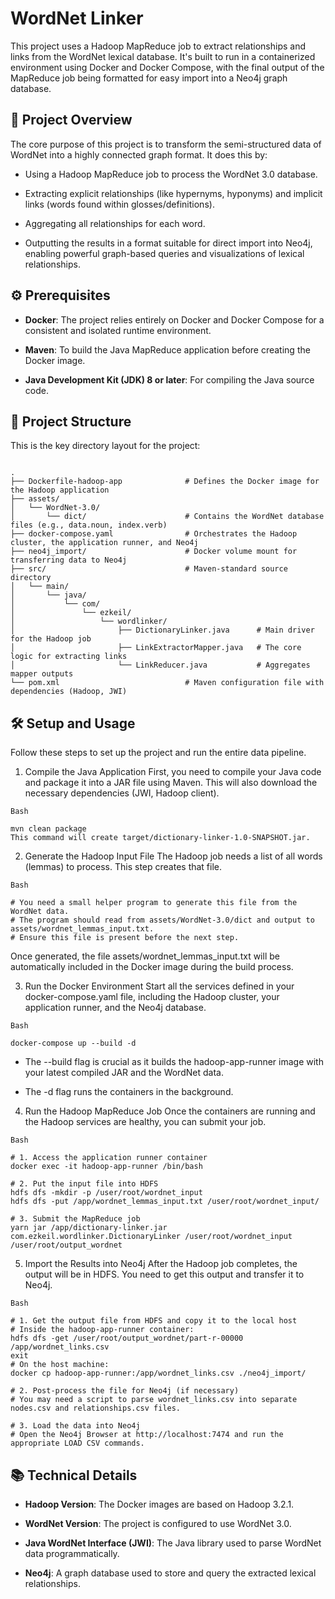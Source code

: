 # WordNet Linker

This project uses a Hadoop MapReduce job to extract relationships and links from the WordNet lexical database. It's built to run in a containerized environment using Docker and Docker Compose, with the final output of the MapReduce job being formatted for easy import into a Neo4j graph database.

## 🚀 Project Overview
The core purpose of this project is to transform the semi-structured data of WordNet into a highly connected graph format. It does this by:

- Using a Hadoop MapReduce job to process the WordNet 3.0 database.

- Extracting explicit relationships (like hypernyms, hyponyms) and implicit links (words found within glosses/definitions).

- Aggregating all relationships for each word.

- Outputting the results in a format suitable for direct import into Neo4j, enabling powerful graph-based queries and visualizations of lexical relationships.

## ⚙️ Prerequisites
- **Docker**: The project relies entirely on Docker and Docker Compose for a consistent and isolated runtime environment.

- **Maven**: To build the Java MapReduce application before creating the Docker image.

- **Java Development Kit (JDK) 8 or later**: For compiling the Java source code.

## 📂 Project Structure
This is the key directory layout for the project:

```

.
├── Dockerfile-hadoop-app              # Defines the Docker image for the Hadoop application
├── assets/
│   └── WordNet-3.0/
│       └── dict/                      # Contains the WordNet database files (e.g., data.noun, index.verb)
├── docker-compose.yaml                # Orchestrates the Hadoop cluster, the application runner, and Neo4j
├── neo4j_import/                      # Docker volume mount for transferring data to Neo4j
├── src/                               # Maven-standard source directory
│   └── main/
│       └── java/
│           └── com/
│               └── ezkeil/
│                   └── wordlinker/
│                       ├── DictionaryLinker.java      # Main driver for the Hadoop job
│                       ├── LinkExtractorMapper.java   # The core logic for extracting links
│                       └── LinkReducer.java           # Aggregates mapper outputs
└── pom.xml                            # Maven configuration file with dependencies (Hadoop, JWI)
```

## 🛠️ Setup and Usage
Follow these steps to set up the project and run the entire data pipeline.

1. Compile the Java Application
First, you need to compile your Java code and package it into a JAR file using Maven. This will also download the necessary dependencies (JWI, Hadoop client).

```
Bash

mvn clean package
This command will create target/dictionary-linker-1.0-SNAPSHOT.jar.
```


2. Generate the Hadoop Input File
The Hadoop job needs a list of all words (lemmas) to process. This step creates that file.
```
Bash

# You need a small helper program to generate this file from the WordNet data.
# The program should read from assets/WordNet-3.0/dict and output to assets/wordnet_lemmas_input.txt.
# Ensure this file is present before the next step.
```

Once generated, the file assets/wordnet_lemmas_input.txt will be automatically included in the Docker image during the build process.

3. Run the Docker Environment
Start all the services defined in your docker-compose.yaml file, including the Hadoop cluster, your application runner, and the Neo4j database.

```
Bash

docker-compose up --build -d

```

- The --build flag is crucial as it builds the hadoop-app-runner image with your latest compiled JAR and the WordNet data.

- The -d flag runs the containers in the background.

4. Run the Hadoop MapReduce Job
Once the containers are running and the Hadoop services are healthy, you can submit your job.

```
Bash

# 1. Access the application runner container
docker exec -it hadoop-app-runner /bin/bash

# 2. Put the input file into HDFS
hdfs dfs -mkdir -p /user/root/wordnet_input
hdfs dfs -put /app/wordnet_lemmas_input.txt /user/root/wordnet_input/

# 3. Submit the MapReduce job
yarn jar /app/dictionary-linker.jar com.ezkeil.wordlinker.DictionaryLinker /user/root/wordnet_input /user/root/output_wordnet
```

5. Import the Results into Neo4j
After the Hadoop job completes, the output will be in HDFS. You need to get this output and transfer it to Neo4j.

```
Bash

# 1. Get the output file from HDFS and copy it to the local host
# Inside the hadoop-app-runner container:
hdfs dfs -get /user/root/output_wordnet/part-r-00000 /app/wordnet_links.csv
exit
# On the host machine:
docker cp hadoop-app-runner:/app/wordnet_links.csv ./neo4j_import/

# 2. Post-process the file for Neo4j (if necessary)
# You may need a script to parse wordnet_links.csv into separate nodes.csv and relationships.csv files.

# 3. Load the data into Neo4j
# Open the Neo4j Browser at http://localhost:7474 and run the appropriate LOAD CSV commands.
```

## 📚 Technical Details
- **Hadoop Version**: The Docker images are based on Hadoop 3.2.1.

- **WordNet Version**: The project is configured to use WordNet 3.0.

- **Java WordNet Interface (JWI)**: The Java library used to parse WordNet data programmatically.

- **Neo4j**: A graph database used to store and query the extracted lexical relationships.
